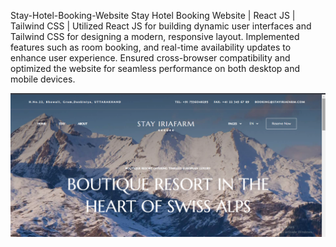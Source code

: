 Stay-Hotel-Booking-Website
Stay Hotel Booking Website | React JS | Tailwind CSS | Utilized React JS for building dynamic user interfaces and Tailwind CSS for designing a modern, responsive layout. Implemented features such as room booking, and real-time availability updates to enhance user experience. Ensured cross-browser compatibility and optimized the website for seamless performance on both desktop and mobile devices.


![image alt](https://github.com/gauravjethi1308/Stay_Hotel_Booking_Website/blob/96c2f51ef04407b3c270cf3cd53eb6e301b6c64f/Screenshot%20(2).png)
